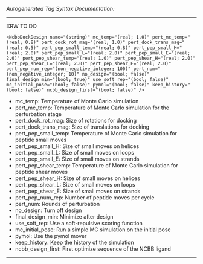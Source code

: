 _Autogenerated Tag Syntax Documentation:_

---
XRW TO DO

```
<NcbbDockDesign name="(string)" mc_temp="(real; 1.0)" pert_mc_temp="(real; 0.8)" pert_dock_rot_mag="(real; 1.0)" pert_dock_trans_mag="(real; 0.5)" pert_pep_small_temp="(real; 0.8)" pert_pep_small_H="(real; 2.0)" pert_pep_small_L="(real; 2.0)" pert_pep_small_E="(real; 2.0)" pert_pep_shear_temp="(real; 1.0)" pert_pep_shear_H="(real; 2.0)" pert_pep_shear_L="(real; 2.0)" pert_pep_shear_E="(real; 2.0)" pert_pep_num_rep="(non_negative_integer; 100)" pert_num="(non_negative_integer; 10)" no_design="(bool; false)" final_design_min="(bool; true)" use_soft_rep="(bool; false)" mc_initial_pose="(bool; false)" pymol="(bool; false)" keep_history="(bool; false)" ncbb_design_first="(bool; false)" />
```

-   mc_temp: Temperature of Monte Carlo simulation
-   pert_mc_temp: Temperature of Monte Carlo simulation for the perturbation stage
-   pert_dock_rot_mag: Size of rotations for docking
-   pert_dock_trans_mag: Size of translations for docking
-   pert_pep_small_temp: Temperature of Monte Carlo simulation for peptide small moves
-   pert_pep_small_H: Size of small moves on helices
-   pert_pep_small_L: Size of small moves on loops
-   pert_pep_small_E: Size of small moves on strands
-   pert_pep_shear_temp: Temperature of Monte Carlo simulation for peptide shear moves
-   pert_pep_shear_H: Size of small moves on helices
-   pert_pep_shear_L: Size of small moves on loops
-   pert_pep_shear_E: Size of small moves on strands
-   pert_pep_num_rep: Number of peptide moves per cycle
-   pert_num: Rounds of perturbation
-   no_design: Turn off design
-   final_design_min: Minimize after design
-   use_soft_rep: Use a soft-repulsive scoring function
-   mc_initial_pose: Run a simple MC simulation on the initial pose
-   pymol: Use the pymol mover
-   keep_history: Keep the history of the simulation
-   ncbb_design_first: First optimize sequence of the NCBB ligand

---
